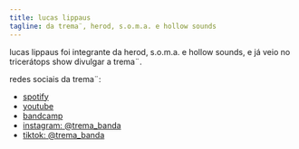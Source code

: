 ```yaml
---
title: lucas lippaus
tagline: da trema¨, herod, s.o.m.a. e hollow sounds
---
```

lucas lippaus foi integrante da herod, s.o.m.a. e hollow sounds, e já veio no tricerátops show divulgar a trema¨.

redes sociais da trema¨:

* [spotify](https://open.spotify.com/artist/40m8fndgjli1LIAPjn2VDV)
* [youtube](https://www.youtube.com/channel/UCGMGSWLtl9pnIeDiZSLMM0Q/featured)
* [bandcamp](https://tremabanda.bandcamp.com/)
* [instagram: @trema_banda](https://www.instagram.com/trema_banda/)
* [tiktok: @trema_banda](https://www.tiktok.com/@trema_banda)